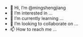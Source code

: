 - 👋 Hi, I’m @mingshengjiang
- 👀 I’m interested in ...
- 🌱 I’m currently learning ...
- 💞️ I’m looking to collaborate on ...
- 📫 How to reach me ...

<!---
mingshengjiang/mingshengjiang is a ✨ special ✨ repository because its `README.md` (this file) appears on your GitHub profile.
You can click the Preview link to take a look at your changes.
--->
